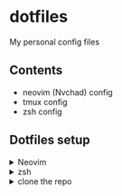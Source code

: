 # dotfiles
My personal config files

## Contents

- neovim (Nvchad) config
- tmux config
- zsh config

## Dotfiles setup

<details><summary>Neovim</summary>
### Requirements

- Neovim >= **0.10.0** (needs to be built with **LuaJIT**)
- Git
- a [Nerd Font](https://www.nerdfonts.com/)
- a **C** compiler for `nvim-treesitter`. See [here](https://github.com/nvim-treesitter/nvim-treesitter#requirements)
- for [telescope.nvim](https://github.com/nvim-telescope/telescope.nvim) **_(optional)_**
  - **live grep**: [ripgrep](https://github.com/BurntSushi/ripgrep)
- Clipboard tool (xclip/xsel/win32yank or other depending on platform)

### Installation
<details><summary>Ubuntu Install Steps</summary>

```
sudo add-apt-repository ppa:neovim-ppa/unstable -y
sudo apt update
sudo apt install make gcc ripgrep unzip git xclip neovim
```
</details>
<details><summary>Debian Install Steps</summary>

```
sudo apt update
sudo apt install make gcc ripgrep unzip git xclip curl

# Now we install nvim
curl -LO https://github.com/neovim/neovim/releases/latest/download/nvim-linux64.tar.gz
sudo rm -rf /opt/nvim-linux64
sudo mkdir -p /opt/nvim-linux64
sudo chmod a+rX /opt/nvim-linux64
sudo tar -C /opt -xzf nvim-linux64.tar.gz

# make it available in /usr/local/bin, distro installs to /usr/bin
sudo ln -sf /opt/nvim-linux64/bin/nvim /usr/local/bin/
```
</details>
<details><summary>openSUSE Install Steps</summary>

```
sudo zypper gcc make git ripgrep fd unzip neovim
```
</details>
<details><summary>Fedora Install Steps</summary>

```
sudo dnf install -y gcc make git ripgrep fd-find unzip neovim
```
</details>

<details><summary>Arch Install Steps</summary>

```
sudo pacman -S --noconfirm --needed gcc make git ripgrep fd unzip neovim
```
</details>

</details>

<details><summary>zsh</summary>
## Zsh Setup

### Requirements

- zsh
- fzf
- zoxide
</details>
<details><summary>clone the repo</summary>
```
git clone https://github.com/yamanmucahit/dotfiles.git
```
</details>
